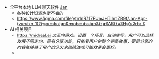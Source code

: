 - 全平台本地 LLM 聊天软件 [Jan](https://github.com/janhq/jan)
	- 各种设计资源也挺不错的
	- https://www.figma.com/file/ytn1nRZ17FUmJHTlhmZB9f/Jan-App-(version-1)?type=design&mode=design&t=g6ABf5u3Hg1s2rfo-0
- AI 相关项目
	- https://midreal.ai *交互向游戏。设置一个场景，自动续写，用户可以选择发展不同走向。带有分享功能，只能看用户的整个完整故事，要是分享的内容能够基于用户的分叉来继续游戏可能效果会更好。*
	-